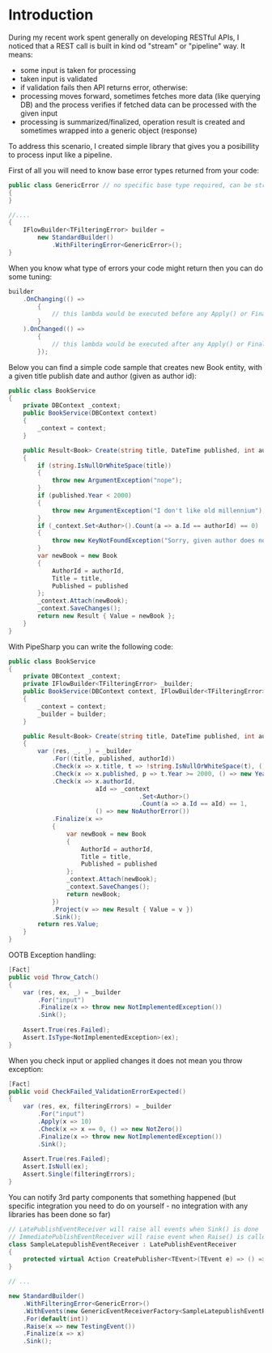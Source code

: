 # Introduction

During my recent work spent generally on developing RESTful APIs, I noticed that a REST call is built in kind od "stream" or "pipeline" way. It means:
- some input is taken for processing
- taken input is validated
- if validation fails then API returns error, otherwise:
- processing moves forward, sometimes fetches more data (like querying DB) and the process verifies if fetched data can be processed with the given input
- processing is summarized/finalized, operation result is created and sometimes wrapped into a generic object (response)

To address this scenario, I created simple library that gives you a posibillity to process input like a pipeline. 

First of all you will need to know base error types returned from your code:
```c#
public class GenericError // no specific base type required, can be struct
{
}

//....
{
    IFlowBuilder<TFilteringError> builder = 
        new StandardBuilder()
            .WithFilteringError<GenericError>();
}

```

When you know what type of errors your code might return then you can do some tuning:


```c#
builder
    .OnChanging(() =>
        {
            // this lambda would be executed before any Apply() or Finalize() invocation
        }
    ).OnChanged(() =>
        {
            // this lambda would be executed after any Apply() or Finalize() invocation
        });

````

Below you can find a simple code sample that creates new Book entity, with a given title publish date and author (given as author id):

```c#
public class BookService
{
    private DBContext _context;
    public BookService(DBContext context)
    {
        _context = context;
    }

    public Result<Book> Create(string title, DateTime published, int authorId)
    {
        if (string.IsNullOrWhiteSpace(title))
        {
            throw new ArgumentException("nope");
        }
        if (published.Year < 2000)
        {
            throw new ArgumentException("I don't like old millennium");
        }
        if (_context.Set<Author>().Count(a => a.Id == authorId) == 0)
        {
            throw new KeyNotFoundException("Sorry, given author does not exist");
        }
        var newBook = new Book 
        {
            AuthorId = authorId,
            Title = title,
            Published = published
        };
        _context.Attach(newBook);
        _context.SaveChanges();
        return new Result { Value = newBook };
    }
}
```

With PipeSharp you can write the following code:

```c#
public class BookService
{
    private DBContext _context;
    private IFlowBuilder<TFilteringError> _builder;
    public BookService(DBContext context, IFlowBuilder<TFilteringError> builder)
    {
        _context = context;
        _builder = builder;
    }

    public Result<Book> Create(string title, DateTime published, int authorId)
    {
        var (res, _, _) = _builder
            .For((title, published, authorId))
            .Check(x => x.title, t => !string.IsNullOrWhiteSpace(t), () => new TitleError())
            .Check(x => x.published, p => t.Year >= 2000, () => new YearError())
            .Check(x => x.authorId,
                        aId => _context
                                    .Set<Author>()
                                    .Count(a => a.Id == aId) == 1, 
                        () => new NoAuthorError())
            .Finalize(x => 
            {
                var newBook = new Book 
                {
                    AuthorId = authorId,
                    Title = title,
                    Published = published
                };
                _context.Attach(newBook);
                _context.SaveChanges();
                return newBook;
            })
            .Project(v => new Result { Value = v })
            .Sink();
        return res.Value;
    }
}

```

OOTB Exception handling:
```c#
[Fact]
public void Throw_Catch()
{
    var (res, ex, _) = _builder
        .For("input")
        .Finalize(x => throw new NotImplementedException())
        .Sink();
    
    Assert.True(res.Failed);
    Assert.IsType<NotImplementedException>(ex);
}
```

When you check input or applied changes it does not mean you throw exception:

```c#
[Fact]
public void CheckFailed_ValidationErrorExpected()
{
    var (res, ex, filteringErrors) = _builder
        .For("input")
        .Apply(x => 10)
        .Check(x => x == 0, () => new NotZero())
        .Finalize(x => throw new NotImplementedException())
        .Sink();
    
    Assert.True(res.Failed);
    Assert.IsNull(ex);
    Assert.Single(filteringErrors);
}

```

You can notify 3rd party components that something happened (but specific integration you need to do on yourself - 
no integration with any libraries has been done so far)

```c#
// LatePublishEventReceiver will raise all events when Sink() is done
// ImmediatePublishEventReceiver will raise event when Raise() is called
class SampleLatepublishEventReceiver : LatePublishEventReceiver
{
    protected virtual Action CreatePublisher<TEvent>(TEvent e) => () => Console.WriteLine("Hello World!");
}

// ...

new StandardBuilder()
    .WithFilteringError<GenericError>()
    .WithEvents(new GenericEventReceiverFactory<SampleLatepublishEventReceiver>())
    .For(default(int))
    .Raise(x => new TestingEvent())
    .Finalize(x => x)
    .Sink();

```
